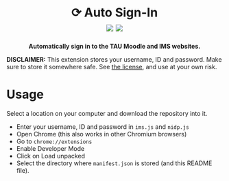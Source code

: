 <h1 align="center">
    ⟳ Auto Sign-In
    <br />
    <img src="https://img.shields.io/badge/license-MIT-blue.svg">
    <img src="https://img.shields.io/badge/PRs-welcome-brightgreen.svg">
</h1>

<p align="center">
    <b>Automatically sign in to the TAU Moodle and IMS websites.</b>
</p>

**DISCLAIMER:** This extension stores your username, ID and password. Make sure to store it somewhere safe. See [the license](./LICENSE.md), and use at your own risk.

# Usage

Select a location on your computer and download the repository into it.

-   Enter your username, ID and password in `ims.js` and `nidp.js`
-   Open Chrome (this also works in other Chromium browsers)
-   Go to `chrome://extensions`
-   Enable Developer Mode
-   Click on Load unpacked
-   Select the directory where `manifest.json` is stored (and this README file).
